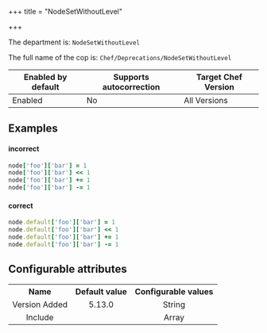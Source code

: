 +++
title = "NodeSetWithoutLevel"

+++

<!-- This content is automatically generated. See https://github.com/chef/chef-web-docs/blob/main/generated/README.md -->

The department is: `NodeSetWithoutLevel`

The full name of the cop is: `Chef/Deprecations/NodeSetWithoutLevel`

| Enabled by default | Supports autocorrection | Target Chef Version |
| --- | --- | --- |
| Enabled | No | All Versions |

## Examples


#### incorrect

```ruby
node['foo']['bar'] = 1
node['foo']['bar'] << 1
node['foo']['bar'] += 1
node['foo']['bar'] -= 1
```

#### correct

```ruby
node.default['foo']['bar'] = 1
node.default['foo']['bar'] << 1
node.default['foo']['bar'] += 1
node.default['foo']['bar'] -= 1
```

## Configurable attributes

<table>
<tbody><tr>
<th>Name</th>
<th>Default value</th>
<th>Configurable values</th>
</tr>
<tr>
<td style="text-align:center">Version Added</td>
<td style="text-align:center">5.13.0</td>
<td style="text-align:center">String</td>
</tr>
<tr><td style="text-align:center">Include</td>
<td style="text-align:center"><ul>
</ul>
</td>
<td style="text-align:center">Array</td>
</tr></tbody></table>

